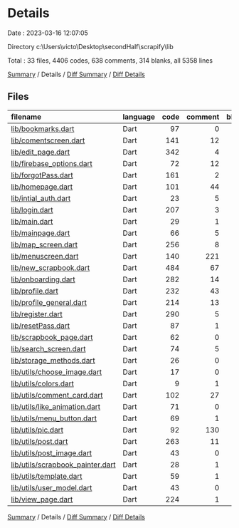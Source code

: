 # Details

Date : 2023-03-16 12:07:05

Directory c:\\Users\\victo\\Desktop\\secondHalf\\scrapify\\lib

Total : 33 files,  4406 codes, 638 comments, 314 blanks, all 5358 lines

[Summary](results.md) / Details / [Diff Summary](diff.md) / [Diff Details](diff-details.md)

## Files
| filename | language | code | comment | blank | total |
| :--- | :--- | ---: | ---: | ---: | ---: |
| [lib/bookmarks.dart](/lib/bookmarks.dart) | Dart | 97 | 0 | 8 | 105 |
| [lib/comentscreen.dart](/lib/comentscreen.dart) | Dart | 141 | 12 | 12 | 165 |
| [lib/edit_page.dart](/lib/edit_page.dart) | Dart | 342 | 4 | 20 | 366 |
| [lib/firebase_options.dart](/lib/firebase_options.dart) | Dart | 72 | 12 | 6 | 90 |
| [lib/forgotPass.dart](/lib/forgotPass.dart) | Dart | 161 | 2 | 7 | 170 |
| [lib/homepage.dart](/lib/homepage.dart) | Dart | 101 | 44 | 11 | 156 |
| [lib/intial_auth.dart](/lib/intial_auth.dart) | Dart | 23 | 5 | 4 | 32 |
| [lib/login.dart](/lib/login.dart) | Dart | 207 | 3 | 9 | 219 |
| [lib/main.dart](/lib/main.dart) | Dart | 29 | 1 | 5 | 35 |
| [lib/mainpage.dart](/lib/mainpage.dart) | Dart | 66 | 5 | 8 | 79 |
| [lib/map_screen.dart](/lib/map_screen.dart) | Dart | 256 | 8 | 25 | 289 |
| [lib/menuscreen.dart](/lib/menuscreen.dart) | Dart | 140 | 221 | 5 | 366 |
| [lib/new_scrapbook.dart](/lib/new_scrapbook.dart) | Dart | 484 | 67 | 33 | 584 |
| [lib/onboarding.dart](/lib/onboarding.dart) | Dart | 282 | 14 | 19 | 315 |
| [lib/profile.dart](/lib/profile.dart) | Dart | 232 | 43 | 12 | 287 |
| [lib/profile_general.dart](/lib/profile_general.dart) | Dart | 214 | 13 | 9 | 236 |
| [lib/register.dart](/lib/register.dart) | Dart | 290 | 5 | 13 | 308 |
| [lib/resetPass.dart](/lib/resetPass.dart) | Dart | 87 | 1 | 5 | 93 |
| [lib/scrapbook_page.dart](/lib/scrapbook_page.dart) | Dart | 62 | 0 | 5 | 67 |
| [lib/search_screen.dart](/lib/search_screen.dart) | Dart | 74 | 5 | 6 | 85 |
| [lib/storage_methods.dart](/lib/storage_methods.dart) | Dart | 26 | 0 | 5 | 31 |
| [lib/utils/choose_image.dart](/lib/utils/choose_image.dart) | Dart | 17 | 0 | 5 | 22 |
| [lib/utils/colors.dart](/lib/utils/colors.dart) | Dart | 9 | 1 | 3 | 13 |
| [lib/utils/comment_card.dart](/lib/utils/comment_card.dart) | Dart | 102 | 27 | 9 | 138 |
| [lib/utils/like_animation.dart](/lib/utils/like_animation.dart) | Dart | 71 | 0 | 12 | 83 |
| [lib/utils/menu_button.dart](/lib/utils/menu_button.dart) | Dart | 69 | 1 | 3 | 73 |
| [lib/utils/pic.dart](/lib/utils/pic.dart) | Dart | 92 | 130 | 9 | 231 |
| [lib/utils/post.dart](/lib/utils/post.dart) | Dart | 263 | 11 | 11 | 285 |
| [lib/utils/post_image.dart](/lib/utils/post_image.dart) | Dart | 43 | 0 | 6 | 49 |
| [lib/utils/scrapbook_painter.dart](/lib/utils/scrapbook_painter.dart) | Dart | 28 | 1 | 7 | 36 |
| [lib/utils/template.dart](/lib/utils/template.dart) | Dart | 59 | 1 | 4 | 64 |
| [lib/utils/user_model.dart](/lib/utils/user_model.dart) | Dart | 43 | 0 | 6 | 49 |
| [lib/view_page.dart](/lib/view_page.dart) | Dart | 224 | 1 | 12 | 237 |

[Summary](results.md) / Details / [Diff Summary](diff.md) / [Diff Details](diff-details.md)